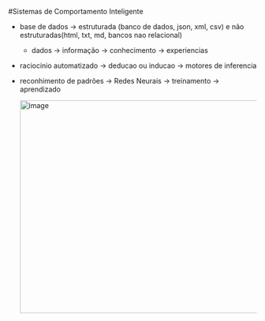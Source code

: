 

#Sistemas de Comportamento Inteligente
 - base de dados -> estruturada (banco de dados, json, xml, csv) e não estruturadas(html, txt, md, bancos nao relacional)
   - dados -> informação -> conhecimento -> experiencias
 - raciocinio automatizado -> deducao ou inducao -> motores de inferencia
 - reconhimento de padrões -> Redes Neurais -> treinamento -> aprendizado


   <img width="775" height="432" alt="image" src="https://github.com/user-attachments/assets/198cdaca-14aa-48a5-953e-36e1cf88598d" />
